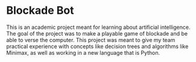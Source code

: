 # Blockade Bot
This is an academic project meant for learning about artificial intelligence. 
The goal of the project was to make a playable game of blockade and be able to verse the computer.
This project was meant to give my team practical experience with concepts like decision trees and algorithms like Minimax, as well as working in a new language that is Python.
